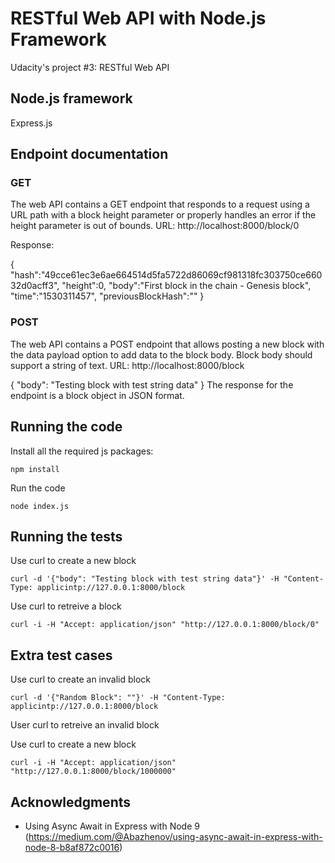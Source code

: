# RESTful Web API with Node.js Framework

Udacity's project #3: RESTful Web API

## Node.js framework

Express.js

## Endpoint documentation

### GET
The web API contains a GET endpoint that responds to a request using a URL path with a block height parameter or properly handles an error if the height parameter is out of bounds.
URL: http://localhost:8000/block/0

Response:

{
"hash":"49cce61ec3e6ae664514d5fa5722d86069cf981318fc303750ce66032d0acff3",
"height":0,
"body":"First block in the chain - Genesis block",
"time":"1530311457",
"previousBlockHash":""
}


### POST
The web API contains a POST endpoint that allows posting a new block with the data payload option to add data to the block body. Block body should support a string of text.
URL: http://localhost:8000/block

{
      "body": "Testing block with test string data"
}
The response for the endpoint is a block object in JSON format.


## Running the code

Install all the required js packages:

```npm install```

Run the code

```node index.js```


## Running the tests

Use curl to create a new block

```curl -d '{"body": "Testing block with test string data"}' -H "Content-Type: applicintp://127.0.0.1:8000/block```

Use curl to retreive a block

```curl -i -H "Accept: application/json" "http://127.0.0.1:8000/block/0"```

## Extra test cases

Use curl to create an invalid block

```curl -d '{"Random Block": ""}' -H "Content-Type: applicintp://127.0.0.1:8000/block```

User curl to retreive an invalid block

Use curl to create a new block

```curl -i -H "Accept: application/json" "http://127.0.0.1:8000/block/1000000"```

## Acknowledgments

* Using Async Await in Express with Node 9
(https://medium.com/@Abazhenov/using-async-await-in-express-with-node-8-b8af872c0016)

